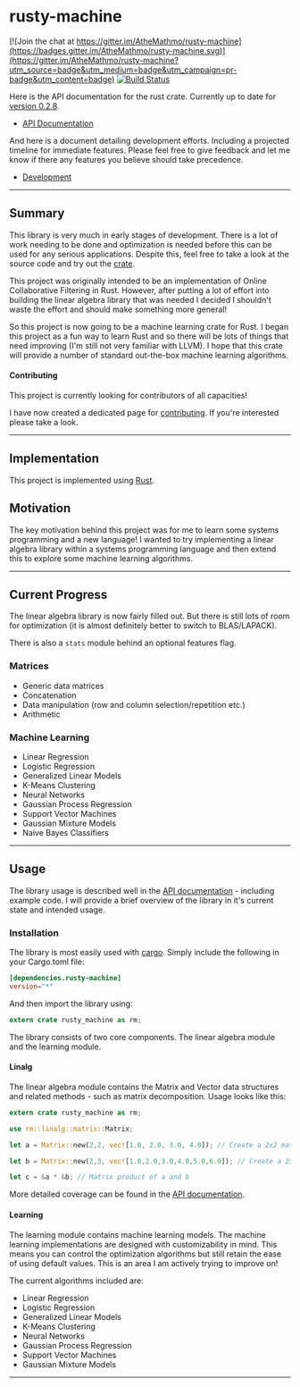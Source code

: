 # rusty-machine

[![Join the chat at https://gitter.im/AtheMathmo/rusty-machine](https://badges.gitter.im/AtheMathmo/rusty-machine.svg)](https://gitter.im/AtheMathmo/rusty-machine?utm_source=badge&utm_medium=badge&utm_campaign=pr-badge&utm_content=badge) [![Build Status](https://travis-ci.org/AtheMathmo/rusty-machine.svg?branch=master)](https://travis-ci.org/AtheMathmo/rusty-machine)

Here is the API documentation for the rust crate. Currently up to date for [version 0.2.8](https://crates.io/crates/rusty-machine/0.2.8).

- [API Documentation](https://AtheMathmo.github.io/rusty-machine/)

And here is a document detailing development efforts. Including a projected timeline for immediate features. Please feel free to give feedback and let me know if there any features you believe should take precedence.

- [Development](DEVELOPMENT.md)

---

## Summary

This library is very much in early stages of development. There is a lot of work needing to be done and optimization is needed before this can be used for any serious applications. Despite this, feel free to take a look at the source code and try out the [crate](https://crates.io/crates/rusty-machine).

This project was originally intended to be an implementation of Online Collaborative Filtering in Rust. However, after putting a lot of effort into building the linear algebra library that was needed I decided I shouldn't waste the effort and should make something more general!

So this project is now going to be a machine learning crate for Rust. I began this project as a fun way to learn Rust and so there will be lots of things that need improving (I'm still not very familiar with LLVM). I hope that this crate will provide a number of standard out-the-box machine learning algorithms.

#### Contributing

This project is currently looking for contributors of all capacities!

I have now created a dedicated page for [contributing](CONTRIBUTING.md). If you're interested please take a look.

---

## Implementation

This project is implemented using [Rust](https://www.rust-lang.org/).

## Motivation

The key motivation behind this project was for me to learn some systems programming and a new language! I wanted to try implementing a linear algebra library within a systems programming language and then extend this to explore some machine learning algorithms.

---

## Current Progress

The linear algebra library is now fairly filled out. But there is still lots of room for optimization (it is almost definitely better to switch to BLAS/LAPACK).

There is also a `stats` module behind an optional features flag.

### Matrices

- Generic data matrices
- Concatenation
- Data manipulation (row and column selection/repetition etc.)
- Arithmetic

### Machine Learning

- Linear Regression
- Logistic Regression
- Generalized Linear Models
- K-Means Clustering
- Neural Networks
- Gaussian Process Regression
- Support Vector Machines
- Gaussian Mixture Models
- Naive Bayes Classifiers

---

## Usage

The library usage is described well in the [API documentation](https://AtheMathmo.github.io/rusty-machine/) - including example code. I will provide a brief overview of the library in it's current state and intended usage.

### Installation

The library is most easily used with [cargo](http://doc.crates.io/guide.html). Simply include the following in your Cargo.toml file:

```toml
[dependencies.rusty-machine]
version="*"
```

And then import the library using:

```rust
extern crate rusty_machine as rm;
```

The library consists of two core components. The linear algebra module and the learning module.

#### Linalg

The linear algebra module contains the Matrix and Vector data structures and related methods - such as matrix decomposition. Usage looks like this:

```rust
extern crate rusty_machine as rm;

use rm::linalg::matrix::Matrix;

let a = Matrix::new(2,2, vec![1.0, 2.0, 3.0, 4.0]); // Create a 2x2 matrix [[1,2],[3,4]]

let b = Matrix::new(2,3, vec![1.0,2.0,3.0,4.0,5.0,6.0]); // Create a 2x3 matrix [[1.0,2.0,3.0],[4.0,5.0,6.0]]

let c = &a * &b; // Matrix product of a and b
```

More detailed coverage can be found in the [API documentation](https://AtheMathmo.github.io/rusty-machine/).

#### Learning

The learning module contains machine learning models. The machine learning implementations are designed with customizability in mind. This means you can control the optimization algorithms but still retain the ease of using default values. This is an area I am actively trying to improve on!

The current algorithms included are:

- Linear Regression
- Logistic Regression
- Generalized Linear Models
- K-Means Clustering
- Neural Networks
- Gaussian Process Regression
- Support Vector Machines
- Gaussian Mixture Models

---
